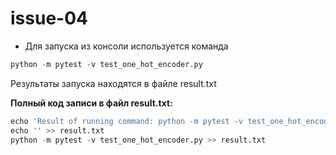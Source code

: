 ﻿# issue-04

* Для запуска из консоли используется команда

```python
python -m pytest -v test_one_hot_encoder.py
```

Результаты запуска находятся в файле result.txt

**Полный код записи в файл result.txt:**
```python
echo 'Result of running command: python -m pytest -v test_one_hot_encoder.py' > result.txt
echo '' >> result.txt
python -m pytest -v test_one_hot_encoder.py >> result.txt
```